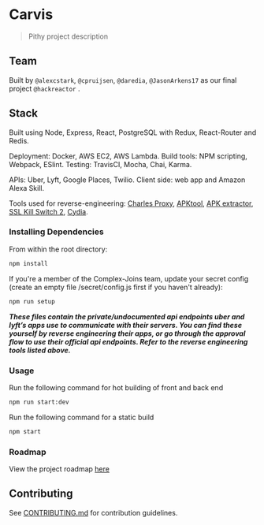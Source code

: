 # Carvis

> Pithy project description

## Team

Built by `@alexcstark`, `@cpruijsen`, `@daredia`, `@JasonArkens17` as our final project `@hackreactor` .

## Stack

Built using Node, Express, React, PostgreSQL with Redux, React-Router and Redis.

Deployment: Docker, AWS EC2, AWS Lambda.
Build tools: NPM scripting, Webpack, ESlint.
Testing: TravisCI, Mocha, Chai, Karma.

APIs: Uber, Lyft, Google Places, Twilio.
Client side: web app and Amazon Alexa Skill.

Tools used for reverse-engineering: [Charles Proxy](https://www.charlesproxy.com/), [APKtool](https://ibotpeaches.github.io/Apktool/), [APK extractor](https://play.google.com/store/apps/details?id=com.ext.ui&hl=en), [SSL Kill Switch 2](https://github.com/nabla-c0d3/ssl-kill-switch2), [Cydia](https://cydia.saurik.com/).

### Installing Dependencies

From within the root directory:
```sh
npm install
```

If you're a member of the Complex-Joins team, update your secret config (create an empty file /secret/config.js first if you haven't already):
```sh
npm run setup
```
***These files contain the private/undocumented api endpoints uber and lyft’s apps use to communicate with their servers. You can find these yourself by reverse engineering their apps, or go through the approval flow to use their official api endpoints. Refer to the reverse engineering tools listed above.***

### Usage

Run the following command for hot building of front and back end
```sh
npm run start:dev
```


Run the following command for a static build
```sh
npm start
```

### Roadmap

View the project roadmap [here](LINK_TO_PROJECT_ISSUES)

## Contributing

See [CONTRIBUTING.md](CONTRIBUTING.md) for contribution guidelines.
